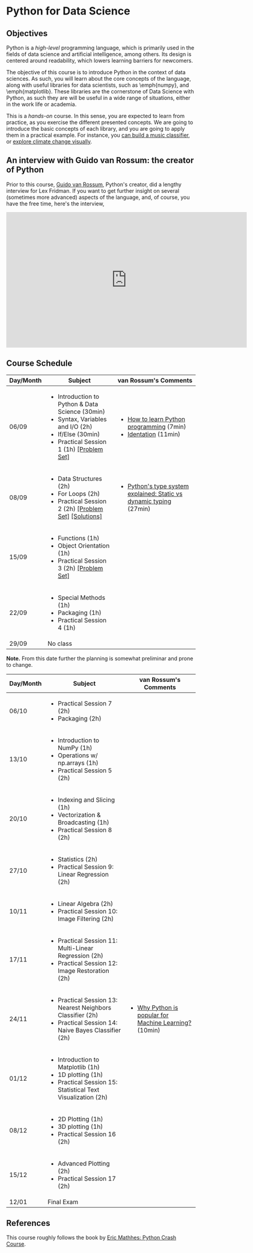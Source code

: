 # Python for Data Science

## Objectives

Python is a _high-level_ programming language, which is primarily used in the fields of data science and artificial intelligence, among others. Its design is centered around readability, which lowers learning barriers for newcomers.

The objective of this course is to introduce Python in the context of data sciences. As such, you will learn about the core concepts of the language, along with useful libraries for data scientists, such as \emph{numpy}, and \emph{matplotlib}. These libraries are the cornerstone of Data Science with Python, as such they are will be useful in a wide range of situations, either in the work life or academia.

This is a _hands-on_ course. In this sense, you are expected to learn from practice, as you exercise the different presented concepts. We are going to introduce the basic concepts of each library, and you are going to apply them in a practical example. For instance, you [can build a music classifier](https://www.kaggle.com/datasets/andradaolteanu/gtzan-dataset-music-genre-classification), or [explore climate change visually](https://www.kaggle.com/code/stephanieorganista/climate-change).

## An interview with Guido van Rossum: the creator of Python

Prior to this course, [Guido van Rossum](https://en.wikipedia.org/wiki/Guido_van_Rossum), Python's creator, did a lengthy interview for Lex Fridman. If you want to get further insight on several (sometimes more advanced) aspects of the language, and, of course, you have the free time, here's the interview,

<iframe width="640" height="360" src="https://www.youtube.com/embed/-DVyjdw4t9I" title="Guido van Rossum: Python and the Future of Programming | Lex Fridman Podcast #341" frameborder="0" allow="accelerometer; autoplay; clipboard-write; encrypted-media; gyroscope; picture-in-picture; web-share" allowfullscreen></iframe>

## Course Schedule

| Day/Month | Subject |van Rossum's Comments|
|-----------|---------|---------------------|
| 06/09     | <ul><li>Introduction to Python \& Data Science (30min)</li><li>Syntax, Variables and I/O (2h)</li><li>If/Else (30min)</li><li>Practical Session 1 (1h) [[Problem Set]](https://github.com/eddardd/python4ds/blob/main/problem_sets/practical_session_1.md) </li></ul>  | <ul><li>[How to learn Python programming](https://www.youtube.com/watch?v=F2Mx-u7auUs) (7min)</li><li>[Identation](https://www.youtube.com/watch?v=GQf25_9NOts) (11min)</li></ul> |
| 08/09     | <ul><li>Data Structures (2h)</li><li>For Loops (2h)</li><li>Practical Session 2 (2h) [[Problem Set]](https://github.com/eddardd/python4ds/blob/main/problem_sets/practical_session_2.md) [[Solutions]](https://github.com/eddardd/python4ds/tree/main/solutions/session_2)</li></ul>|<ul><li>[Python's type system explained: Static vs dynamic typing](https://www.youtube.com/watch?v=kSXZHRsWXfU) (27min)</li></ul>|
| 15/09     | <ul><li>Functions (1h)</li><li>Object Orientation (1h)</li><li>Practical Session 3 (2h) [[Problem Set]](https://github.com/eddardd/python4ds/blob/main/problem_sets/practical_session_3.md) </li></ul>|
| 22/09     |<ul><li>Special Methods (1h)</li><li>Packaging (1h)</li><li>Practical Session 4 (1h)</li></ul>|
| 29/09     |No class|

__Note.__ From this date further the planning is somewhat preliminar and prone to change.

| Day/Month | Subject |van Rossum's Comments|
|-----------|---------|---------------------|
| 06/10     |<ul><li>Practical Session 7 (2h)</li><li>Packaging (2h)</li></ul>|
| 13/10     |<ul><li>Introduction to NumPy (1h)</li><li>Operations w/ np.arrays (1h)</li><li>Practical Session 5 (2h)</li></ul>|
| 20/10     |<ul><li>Indexing and Slicing (1h)</li><li>Vectorization \& Broadcasting (1h)</li><li>Practical Session 8 (2h)</li></ul>|
| 27/10     |<ul><li> Statistics (2h) </li><li>Practical Session 9: Linear Regression (2h)</li></ul>|
| 10/11     |<ul><li> Linear Algebra (2h)</li><li>Practical Session 10: Image Filtering (2h)</li></ul>|
| 17/11     | <ul> <li> Practical Session 11: Multi-Linear Regression (2h) </li> <li> Practical Session 12: Image Restoration (2h) </li>  </ul> |
| 24/11     | <ul> <li> Practical Session 13: Nearest Neighbors Classifier (2h) </li> <li> Practical Session 14: Naive Bayes Classifier (2h) </li>  </ul> |<ul><li>[Why Python is popular for Machine Learning?](https://www.youtube.com/watch?v=kSXZHRsWXfU) (10min)</li></ul>|
| 01/12     |<ul><li> Introduction to Matplotlib (1h) </li><li> 1D plotting (1h)</li> <li> Practical Session 15: Statistical Text Visualization (2h)</li> </ul>|
| 08/12     |<ul><li> 2D Plotting (1h) </li><li> 3D plotting (1h)</li> <li> Practical Session 16 (2h)</li> </ul>|
| 15/12     |<ul><li>Advanced Plotting (2h)</li><li>Practical Session 17 (2h)</li></ul>|
| 12/01     |Final Exam|

## References

This course roughly follows the book by [Eric Mathhes: Python Crash Course](https://ehmatthes.github.io/pcc/).